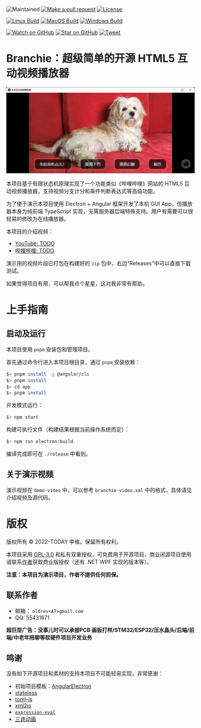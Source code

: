 
![Maintained][maintained-badge]
[![Make a pull request][prs-badge]][prs]
[![License][license-badge]](LICENSE)

[![Linux Build][linux-build-badge]][linux-build]
[![MacOS Build][macos-build-badge]][macos-build]
[![Windows Build][windows-build-badge]][windows-build]

[![Watch on GitHub][github-watch-badge]][github-watch]
[![Star on GitHub][github-star-badge]][github-star]
[![Tweet][twitter-badge]][twitter]

# Branchie：超级简单的开源 HTML5 互动视频播放器

![fsm](https://raw.githubusercontent.com/oldrev/branchie/master/docs/screen-shot.jpg)


本项目基于有限状态机原理实现了一个功能类似《哔哩哔哩》网站的 HTML5 互动视频播放器，支持视频分支计分和条件判断表达式等高级功能。

为了便于演示本项目使用 Electron + Angular 框架开发了本机 GUI App，但播放器本身为纯前端 TypeScript 实现，无需服务器后端特殊支持。用户有需要可以很轻易的修改为在线播放器。

本项目的介绍视频：

* [YouTube: TODO]()
* [哔哩哔哩: TODO]()

演示用的视频片段已打包在构建好的 `zip` 包中，右边“Releases”中可以直接下载测试。

如果觉得项目有用，可以帮我点个星星，这对我非常有帮助。

# 上手指南

## 启动及运行

本项目使用 `pnpm` 安装包和管理项目。

首先通过命令行进入本项目根目录，通过 `pnpm` 安装依赖：

```bash
$> pnpm install -g @angular/cli
$> pnpm install 
$> cd app
$> pnpm install
```

开发模式运行：

```bash
$> npm start
```

构建可执行文件（构建结果根据当前操作系统而定）：
```bash
$> npm run electron:build
```

编译完成即可在 `./release` 中看到。

## 关于演示视频

演示视频在 `demo-video` 中，可以参考 `branchie-video.xml` 中的格式，具体请见介绍视频及源代码。

# 版权

版权所有 &copy; 2022-TODAY 李维。保留所有权利。

本项目采用 [GPL-3.0](https://github.com/oldrev/branchie/blob/master/LICENSE) 和私有双重授权，可免费用于开源项目，商业闭源项目使用请联系[作者](https://github.com/oldrev)获取商业版授权（还有 .NET WPF 实现的版本等）。

**注意：本项目为演示项目，作者不提供任何担保。**

## 联系作者

* 邮箱： `oldrev<AT>gmail.com`
* QQ: 55431671

**超巨型广告：没事儿时可以承接PCB 画板打样/STM32/ESP32/压水晶头/后端/前端/中老年陪聊等软硬件项目开发业务**

## 鸣谢

没有如下开源项目和素材的支持本项目不可能轻易实现，非常感谢：

* 初始项目模板：[AngularElectron](https://img.shields.io/badge/maintained-yes-brightgreen)
* [stateless]()
* [toml-js]()
* [xml2js]()
* [`expression-eval`]()
* [三连动画](https://www.bilibili.com/video/av96347968/)


[maintained-badge]: https://img.shields.io/badge/maintained-yes-brightgreen
[license-badge]: https://img.shields.io/badge/license-GPL3.0-blue.svg
[license]: https://github.com/oldrev/branchie/blob/master/LICENSE
[prs-badge]: https://img.shields.io/badge/PRs-welcome-red.svg
[prs]: http://makeapullrequest.com

[linux-build-badge]: https://github.com/oldrev/branchie/workflows/Linux%20Build/badge.svg
[linux-build]: https://github.com/oldrev/branchie/actions?query=workflow%3A%22Linux+Build%22
[macos-build-badge]: https://github.com/oldrev/branchie/workflows/MacOS%20Build/badge.svg
[macos-build]: https://github.com/oldrev/branchie/actions?query=workflow%3A%22MacOS+Build%22
[windows-build-badge]: https://github.com/oldrev/branchie/workflows/Windows%20Build/badge.svg
[windows-build]: https://github.com/oldrev/branchie/actions?query=workflow%3A%22Windows+Build%22

[github-watch-badge]: https://img.shields.io/github/watchers/oldrev/branchie.svg?style=social
[github-watch]: https://github.com/oldrev/branchie/watchers
[github-star-badge]: https://img.shields.io/github/stars/oldrev/branchie.svg?style=social
[github-star]: https://github.com/oldrev/branchie/stargazers
[twitter]: https://twitter.com/intent/tweet?text=Check%20out%Branchie!%20https://github.com/oldrev/branchie%20%F0%9F%91%8D
[twitter-badge]: https://img.shields.io/twitter/url/https/github.com/oldrev/branchie.svg?style=social
